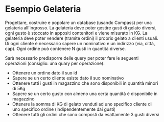 # Esempio Gelateria

Progettare, costruire e popolare un database (usando Compass) per una gelateria all'ingrosso.
La gelateria deve poter gestire gusti di gelato diversi, ogni gusto è stoccato in appositi contenitori e viene misurato in KG.
La gelateria deve poter vendere (tramite ordini) il proprio gelato a clienti usuali.
Di ogni cliente è necessario sapere un nominativo e un indirizzo (via, città, cap).
Ogni ordine può contenere N gusti in quantità diverse.

Sarà necessario predisporre delle query per poter fare le seguenti operazioni (consiglio: una quary per operazione):
- Ottenere un ordine dato il suo id
- Sapere se un certo cliente esiste dato il suo nominativo
- Ottenere tutti i gusti in magazzino che sono disponibili in quantità minori di 5Kg
- Sapere se un certo gusto con almeno una certà quantità è disponibile in magazzino
- Ottenere la somma di KG di gelato venduti ad uno specifico cliente di uno specifico ordine (indipendentemente dai gusti)
- Ottenere tutti gli ordini che sono composti da esattamente 3 gusti diversi

